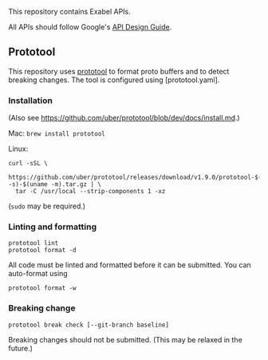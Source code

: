 This repository contains Exabel APIs.

All APIs should follow Google's [API Design Guide](https://cloud.google.com/apis/design/).

## Prototool

This repository uses [prototool](https://github.com/uber/prototool) to format proto buffers and to
detect breaking changes. The tool is configured using [prototool.yaml].

### Installation

(Also see https://github.com/uber/prototool/blob/dev/docs/install.md.)

Mac: `brew install prototool`

Linux:
```
curl -sSL \
  https://github.com/uber/prototool/releases/download/v1.9.0/prototool-$(uname -s)-$(uname -m).tar.gz | \
  tar -C /usr/local --strip-components 1 -xz
```
(`sudo` may be required.)

### Linting and formatting

```
prototool lint
prototool format -d
```

All code must be linted and formatted before it can be submitted. You can auto-format using
```
prototool format -w
```

### Breaking change

```
prototool break check [--git-branch baseline]
```

Breaking changes should not be submitted. (This may be relaxed in the future.)
